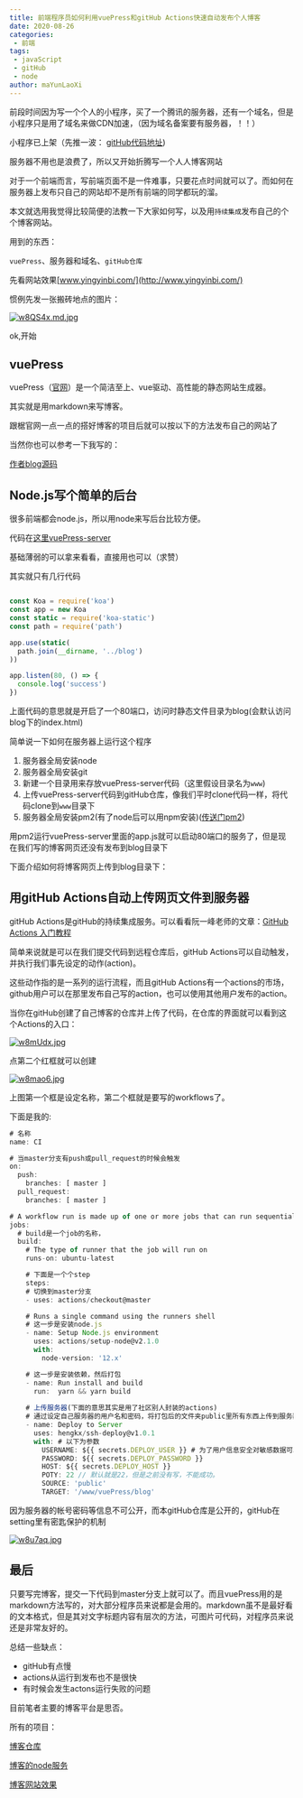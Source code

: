 ```yaml
---
title: 前端程序员如何利用vuePress和gitHub Actions快速自动发布个人博客
date: 2020-08-26
categories:
 - 前端
tags:
 - javaScript
 - gitHub
 - node
author: maYunLaoXi
---
```


前段时间因为写一个个人的小程序，买了一个腾讯的服务器，还有一个域名，但是小程序只是用了域名来做CDN加速，（因为域名备案要有服务器，！！）



小程序已上架（先推一波： [gitHub代码地址](https://github.com/maYunLaoXi/yingyinbiclound))



服务器不用也是浪费了，所以又开始折腾写一个人人博客网站



对于一个前端而言，写前端页面不是一件难事，只要花点时间就可以了。而如何在服务器上发布只自己的网站却不是所有前端的同学都玩的溜。

本文就选用我觉得比较简便的法教一下大家如何写，以及用`持续集成`发布自己的个个博客网站。

用到的东西：

`vuePress`、服务器和域名、`gitHub仓库`



先看网站效果[www.yingyinbi.com/](http://www.yingyinbi.com/)



惯例先发一张搬砖地点的图片：

[![w8QS4x.md.jpg](https://s1.ax1x.com/2020/09/09/w8QS4x.md.jpg)](https://imgchr.com/i/w8QS4x)

ok,开始

## vuePress

vuePress（[官网](https://vuepress.vuejs.org/zh/)）是一个简洁至上、vue驱动、高性能的静态网站生成器。

其实就是用markdown来写博客。

跟椐官网一点一点的搭好博客的项目后就可以按以下的方法发布自己的网站了

当然你也可以参考一下我写的：

[作者blog源码](https://github.com/maYunLaoXi/blog)

## Node.js写个简单的后台

很多前端都会node.js，所以用node来写后台比较方便。

代码在[这里vuePress-server](https://github.com/maYunLaoXi/vuePress-server)

基础薄弱的可以拿来看看，直接用也可以（求赞）

其实就只有几行代码

```javascript

const Koa = require('koa')
const app = new Koa
const static = require('koa-static')
const path = require('path')

app.use(static(
  path.join(__dirname, '../blog')
))

app.listen(80, () => {
  console.log('success')
})
```

上面代码的意思就是开启了一个80端口，访问时静态文件目录为blog(会默认访问blog下的index.html)

简单说一下如何在服务器上运行这个程序

1. 服务器全局安装node
2. 服务器全局安装git
3. 新建一个目录用来存放vuePress-server代码（这里假设目录名为`www`)
4. 上传vuePress-server代码到gitHub仓库，像我们平时clone代码一样，将代码clone到`www`目录下
5. 服务器全局安装pm2(有了node后可以用npm安装)([传送门pm2](https://github.com/Unitech/pm2))

用pm2运行vuePress-server里面的app.js就可以启动80端口的服务了，但是现在我们写的博客网页还没有发布到blog目录下

下面介绍如何将博客网页上传到blog目录下：



## 用gitHub Actions自动上传网页文件到服务器

gitHub Actions是gitHub的持续集成服务。可以看看阮一峰老师的文章：[GitHub Actions 入门教程](http://www.ruanyifeng.com/blog/2019/09/getting-started-with-github-actions.html)

简单来说就是可以在我们提交代码到远程仓库后，gitHub Actions可以自动触发，并执行我们事先设定的动作(action)。

这些动作指的是一系列的运行流程，而且gitHub Actions有一个actions的市场，github用户可以在那里发布自己写的action，也可以使用其他用户发布的action。

当你在gitHub创建了自己博客的仓库并上传了代码，在仓库的界面就可以看到这个Actions的入口：

[![w8mUdx.jpg](https://s1.ax1x.com/2020/09/09/w8mUdx.jpg)](https://imgchr.com/i/w8mUdx)

点第二个红框就可以创建



[![w8mao6.jpg](https://s1.ax1x.com/2020/09/09/w8mao6.jpg)](https://imgchr.com/i/w8mao6)

上图第一个框是设定名称，第二个框就是要写的workflows了。

下面是我的:

```javascript
# 名称
name: CI

# 当master分支有push或pull_request的时候会触发
on:
  push:
    branches: [ master ]
  pull_request:
    branches: [ master ]

# A workflow run is made up of one or more jobs that can run sequentially or in parallel
jobs:
  # build是一个job的名称，
  build:
    # The type of runner that the job will run on
    runs-on: ubuntu-latest

    # 下面是一个个step
    steps:
    # 切换到master分支
    - uses: actions/checkout@master

    # Runs a single command using the runners shell
    # 这一步是安装node.js
    - name: Setup Node.js environment
      uses: actions/setup-node@v2.1.0
      with:
        node-version: '12.x'

    # 这一步是安装依赖，然后打包
    - name: Run install and build
      run:  yarn && yarn build
    
    # 上传服务器(下面的意思其实是用了社区别人封装的actions)
    # 通过设定自己服务器的用户名和密码，将打包后的文件夹public里所有东西上传到服务器的/www/vuePress/blog下
    - name: Deploy to Server
      uses: hengkx/ssh-deploy@v1.0.1
      with: # 以下为参数
        USERNAME: ${{ secrets.DEPLOY_USER }} # 为了用户信息安全对敏感数据可以在secrets中配置请看下图
        PASSWORD: ${{ secrets.DEPLOY_PASSWORD }}
        HOST: ${{ secrets.DEPLOY_HOST }}
        POTY: 22 // 默认就是22，但是之前没有写，不能成功。
        SOURCE: 'public'
        TARGET: '/www/vuePress/blog'

```

因为服务器的帐号密码等信息不可公开，而本gitHub仓库是公开的，gitHub在setting里有密匙保护的机制

[![w8u7aq.jpg](https://s1.ax1x.com/2020/09/09/w8u7aq.jpg)](https://imgchr.com/i/w8u7aq)

## 最后

只要写完博客，提交一下代码到master分支上就可以了。而且vuePress用的是markdown方法写的，对大部分程序员来说都是会用的。markdown虽不是最好看的文本格式，但是其对文字标题内容有层次的方法，可图片可代码，对程序员来说还是非常友好的。

总结一些缺点：

* gitHub有点慢
* actions从运行到发布也不是很快
* 有时候会发生actons运行失败的问题



目前笔者主要的博客平台是思否。



所有的项目： 

[博客仓库](https://github.com/maYunLaoXi/blog)

[博客的node服务](https://github.com/maYunLaoXi/vuePress-server)

[博客网站效果](http://www.yingyinbi.com/)